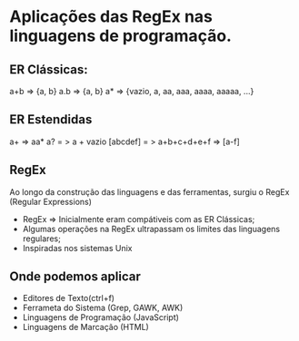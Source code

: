 # Aplicações das RegEx nas linguagens de programação.

ER Clássicas:
-------------------------------
a+b => {a, b}
a.b => {a, b}
a* => {vazio, a, aa, aaa, aaaa, aaaaa, ...}

ER Estendidas
-------------------------------
a+ => aa*
a? = > a + vazio
[abcdef] = > a+b+c+d+e+f => [a-f]

RegEx
-------------------------------
Ao longo da construção das linguagens e das ferramentas, surgiu o RegEx (Regular Expressions)

* RegEx => Inicialmente eram compátiveis com as ER Clássicas;
* Algumas operações na RegEx ultrapassam os limites das linguagens regulares; 
* Inspiradas nos sistemas Unix

## Onde podemos aplicar

* Editores de Texto(ctrl+f)
* Ferrameta do Sistema (Grep, GAWK, AWK)
* Linguagens de Programação (JavaScript)
* Linguagens de Marcação (HTML)

